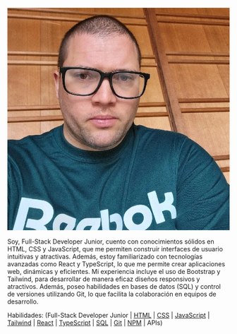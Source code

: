 ![Foto mia](https://github.com/Juanqui89/Juanqui89/blob/main/Foto2.webp)

Soy, Full-Stack Developer Junior, cuento con conocimientos sólidos en HTML, CSS y JavaScript, que me permiten construir interfaces de usuario intuitivas y atractivas. Además, estoy familiarizado con tecnologías avanzadas como React y TypeScript, lo que me permite crear aplicaciones web, dinámicas y eficientes. Mi experiencia incluye el uso de Bootstrap y Tailwind, para desarrollar de manera eficaz diseños responsivos y atractivos. Además, poseo habilidades en bases de datos (SQL) y control de versiones utilizando Git, lo que facilita la colaboración en equipos de desarrollo.

Habilidades:
(Full-Stack Developer Junior | [HTML](https://github.com/Juanqui89/Juanqui89/blob/main/html5.svg) | [CSS](https://github.com/Juanqui89/Juanqui89/blob/main/css3.svg) | [JavaScript](https://github.com/Juanqui89/Juanqui89/blob/main/javascript.svg) | [Tailwind](https://github.com/Juanqui89/Juanqui89/blob/main/tailwind.svg) | [React](https://github.com/Juanqui89/Juanqui89/blob/main/react.svg) | [TypeScript](https://github.com/Juanqui89/Juanqui89/blob/main/typescript-icon.svg) | [SQL](https://github.com/Juanqui89/Juanqui89/blob/main/sql.svg) | [Git](https://github.com/Juanqui89/Juanqui89/blob/main/git.svg) | [NPM](https://github.com/Juanqui89/Juanqui89/blob/main/npm.svg) | APIs)


